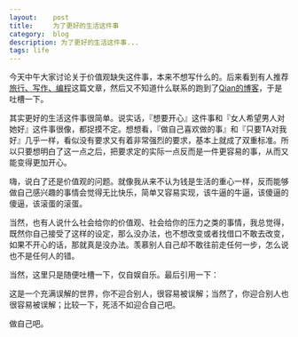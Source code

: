 ```yaml
---
layout:    post
title:     为了更好的生活这件事
category:  blog
description: 为了更好的生活这件事...
tags: life
---
```

今天中午大家讨论关于价值观缺失这件事，本来不想写什么的。后来看到有人推荐[旅行、写作、编程](http://www.vaikan.com/traveling-writing-programming/)这篇文章，然后又不知道什么联系的跑到了[Qian的博客](http://yuqianyq.wordpress.com)，于是吐槽一下。

其实更好的生活这件事很简单。说实话，『想要开心』这件事和『女人希望男人对她好』这件事很像，都捉摸不定。想想看，『做自己喜欢做的事』和『只要TA对我好』几乎一样，看似没有要求又有着非常强烈的要求，基本上就成了双重标准。所以只要想明白了这一点之后，把要求定的实际一点反而是一件更容易的事，从而又能变得更加开心。

嗨，说白了还是价值观的问题。就像我从来不认为钱是生活的重心一样，反而能够做自己感兴趣的事情会觉得无比快乐，简单又容易实现，该牛逼的牛逼，该傻逼的傻逼，该滚蛋的滚蛋。

当然，也有人说什么社会给你的价值观、社会给你的压力之类的事情，我总觉得，既然你自己接受了这样的设定，那么没办法，也不想改变或者找借口不敢去改变，如果不开心的话，那就真是没办法。羡慕别人自己却不敢往前走任何一步，怎么说也不是任何人的错。

当然，这里只是随便吐槽一下，仅自娱自乐。最后引用一下：

这是一个充满误解的世界，你不迎合别人，很容易被误解；当然了，你迎合别人也很容易被误解；比较一下，死活不如迎合自己吧。

做自己吧。